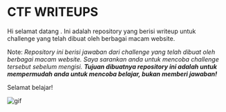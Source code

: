 # CTF WRITEUPS

Hi selamat datang . Ini adalah repository yang berisi writeup untuk challenge yang telah dibuat oleh berbagai macam website.

Note:   _Repository ini berisi jawaban dari challenge yang telah dibuat oleh berbagai macam website. Saya sarankan anda untuk mencoba challenge tersebut sebelum mengisi. **Tujuan dibuatnya repository ini adalah untuk mempermudah anda untuk mencoba belajar, bukan memberi jawaban!**_

Selamat belajar!

![gif](https://c.tenor.com/YbmQHDSJvbkAAAAM/thumbs-up-hacker.gif)
